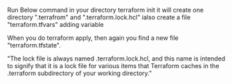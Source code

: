 Run Below command in your directory
terraform init
it will create one directory ".terrafrom" and ".terraform.lock.hcl"
ialso create a file "terraform.tfvars" adding variable


When you do terraform apply, then again you find a new file "terraform.tfstate".


"The lock file is always named .terraform.lock.hcl, and this name is intended to signify that it is a lock file for various items that Terraform caches in the .terraform subdirectory of your working directory."
